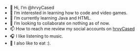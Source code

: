 - 👋 Hi, I’m @hrvyCased
- 👀 I’m interested in learning how to code and video games.
- 🌱 I’m currently learning Java and HTML.
- 💞️ I’m looking to collaborate on nothing as of now.
- 📫 How to reach me review my social accounts on [hrvyCased](https://github.com/hrvyCased)
- 🎧 I like listening to music.
- 🍴 I also like to eat :).

